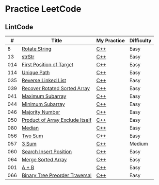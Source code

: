 # Practice LeetCode

## LintCode
| # | Title | My Practice | Difficulty |
|---|---|---|---|
|8|[Rotate String](http://www.lintcode.com/en/problem/)|[C++](./c++/lintcode-8-Rotate-String/)|Easy|
|13|[strStr](http://www.lintcode.com/en/problem/strstr/)|[C++](./c++/lintcode-13-strstr/)|Easy|
|014|[First Position of Target](http://www.lintcode.com/en/problem/first-position-of-target/)|[C++](./c++/lintcode-014-first-pos-of-target/)|Easy|
|114|[Unique Path](http://www.lintcode.com/en/problem/unique-paths/)|[C++](./c++/lintcode-114-unique-paths)|Easy|
|035|[Reverse Linked List](http://www.lintcode.com/en/problem/reverse-linked-list)|[C++](./c++/lintcode-035-reverse-linked-list)|Easy|
|039|[Recover Rotated Sorted Array](http://www.lintcode.com/en/problem/recover-rotated-sorted-array/)|[C++](./c++/lintcode-039-recover-rotated-sorted-array)|Easy|
|041|[Maximum Subarray](http://www.lintcode.com/en/problem/maximum-subarray/)|[C++](./c++/lintcode-041-maximum-subarray)|Easy|
|044|[Minimum Subarray](http://www.lintcode.com/en/problem/minimum-subarray/)|[C++](./c++/lintcode-044-minimum-subarray)|Easy|
|046|[Majority Number](http://www.lintcode.com/en/problem/majority-number/)|[C++](./c++/lintcode-046-majority-number)|Easy|
|050|[Product of Array Exclude Itself](http://www.lintcode.com/en/problec++/lintcode-080-medianm/product-of-array-exclude-itself/)|[C++](./c++/lintcode-050-product-of-array-exclude-itself)|Easy|
|080|[Median](http://www.lintcode.com/en/problem/median/)|[C++](./c++/lintcode-080-median)|Easy|
|056|[Two Sum](http://www.lintcode.com/en/problem/two-sum/)|[C++](./c++/lintcode-056-two-sum)|Easy|
|057|[3 Sum](http://www.lintcode.com/en/problem/3sum/)|[C++](./c++/lintcode-057-3Sum)|Medium|
|060|[Search Insert Position](http://www.lintcode.com/en/problem/search-insert-position/)|[C++](./c++/lintcode-060-search-insert-pos)|Easy|
|064|[Merge Sorted Array](http://www.lintcode.com/en/problem/merge-sorted-array/)|[C++](./c++/lintcode-064-merge-sorted-array)|Easy|
|001|[A + B](http://www.lintcode.com/en/problem/a-b-problem/)|[C++](./c++/lintcode-064-merge-sorted-array)|Easy|
|066|[Binary Tree Preorder Traversal](http://www.lintcode.com/en/problem/binary-tree-preorder-traversal)|[C++](./c++/lintcode-066-binary-tree-preorder-traversal)|Easy|
